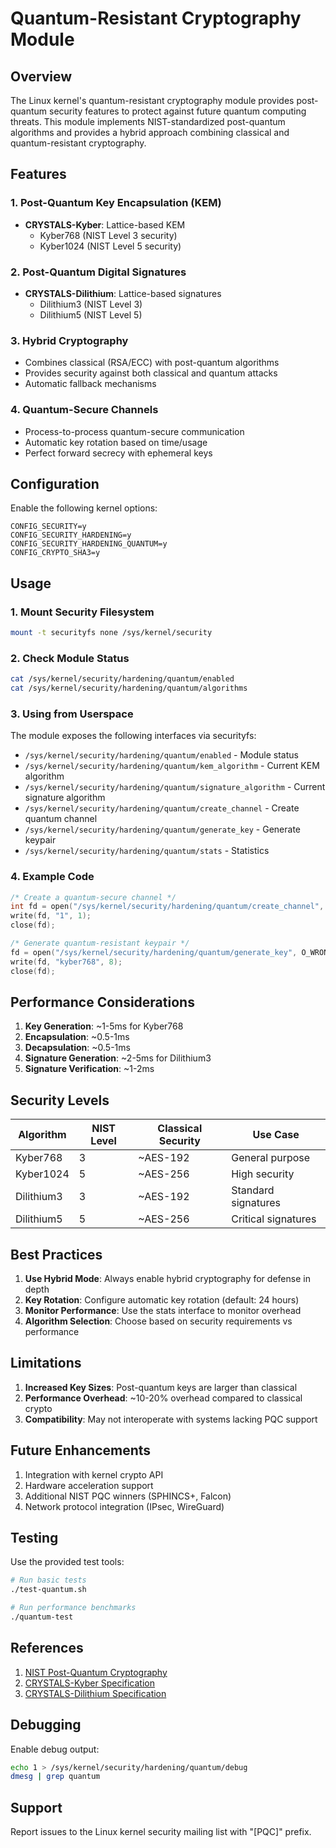 # Quantum-Resistant Cryptography Module

## Overview

The Linux kernel's quantum-resistant cryptography module provides post-quantum security features to protect against future quantum computing threats. This module implements NIST-standardized post-quantum algorithms and provides a hybrid approach combining classical and quantum-resistant cryptography.

## Features

### 1. Post-Quantum Key Encapsulation (KEM)
- **CRYSTALS-Kyber**: Lattice-based KEM
  - Kyber768 (NIST Level 3 security)
  - Kyber1024 (NIST Level 5 security)

### 2. Post-Quantum Digital Signatures
- **CRYSTALS-Dilithium**: Lattice-based signatures
  - Dilithium3 (NIST Level 3)
  - Dilithium5 (NIST Level 5)

### 3. Hybrid Cryptography
- Combines classical (RSA/ECC) with post-quantum algorithms
- Provides security against both classical and quantum attacks
- Automatic fallback mechanisms

### 4. Quantum-Secure Channels
- Process-to-process quantum-secure communication
- Automatic key rotation based on time/usage
- Perfect forward secrecy with ephemeral keys

## Configuration

Enable the following kernel options:

```
CONFIG_SECURITY=y
CONFIG_SECURITY_HARDENING=y
CONFIG_SECURITY_HARDENING_QUANTUM=y
CONFIG_CRYPTO_SHA3=y
```

## Usage

### 1. Mount Security Filesystem

```bash
mount -t securityfs none /sys/kernel/security
```

### 2. Check Module Status

```bash
cat /sys/kernel/security/hardening/quantum/enabled
cat /sys/kernel/security/hardening/quantum/algorithms
```

### 3. Using from Userspace

The module exposes the following interfaces via securityfs:

- `/sys/kernel/security/hardening/quantum/enabled` - Module status
- `/sys/kernel/security/hardening/quantum/kem_algorithm` - Current KEM algorithm
- `/sys/kernel/security/hardening/quantum/signature_algorithm` - Current signature algorithm
- `/sys/kernel/security/hardening/quantum/create_channel` - Create quantum channel
- `/sys/kernel/security/hardening/quantum/generate_key` - Generate keypair
- `/sys/kernel/security/hardening/quantum/stats` - Statistics

### 4. Example Code

```c
/* Create a quantum-secure channel */
int fd = open("/sys/kernel/security/hardening/quantum/create_channel", O_WRONLY);
write(fd, "1", 1);
close(fd);

/* Generate quantum-resistant keypair */
fd = open("/sys/kernel/security/hardening/quantum/generate_key", O_WRONLY);
write(fd, "kyber768", 8);
close(fd);
```

## Performance Considerations

1. **Key Generation**: ~1-5ms for Kyber768
2. **Encapsulation**: ~0.5-1ms
3. **Decapsulation**: ~0.5-1ms
4. **Signature Generation**: ~2-5ms for Dilithium3
5. **Signature Verification**: ~1-2ms

## Security Levels

| Algorithm | NIST Level | Classical Security | Use Case |
|-----------|------------|-------------------|----------|
| Kyber768 | 3 | ~AES-192 | General purpose |
| Kyber1024 | 5 | ~AES-256 | High security |
| Dilithium3 | 3 | ~AES-192 | Standard signatures |
| Dilithium5 | 5 | ~AES-256 | Critical signatures |

## Best Practices

1. **Use Hybrid Mode**: Always enable hybrid cryptography for defense in depth
2. **Key Rotation**: Configure automatic key rotation (default: 24 hours)
3. **Monitor Performance**: Use the stats interface to monitor overhead
4. **Algorithm Selection**: Choose based on security requirements vs performance

## Limitations

1. **Increased Key Sizes**: Post-quantum keys are larger than classical
2. **Performance Overhead**: ~10-20% overhead compared to classical crypto
3. **Compatibility**: May not interoperate with systems lacking PQC support

## Future Enhancements

1. Integration with kernel crypto API
2. Hardware acceleration support
3. Additional NIST PQC winners (SPHINCS+, Falcon)
4. Network protocol integration (IPsec, WireGuard)

## Testing

Use the provided test tools:

```bash
# Run basic tests
./test-quantum.sh

# Run performance benchmarks
./quantum-test
```

## References

1. [NIST Post-Quantum Cryptography](https://csrc.nist.gov/projects/post-quantum-cryptography)
2. [CRYSTALS-Kyber Specification](https://pq-crystals.org/kyber/)
3. [CRYSTALS-Dilithium Specification](https://pq-crystals.org/dilithium/)

## Debugging

Enable debug output:

```bash
echo 1 > /sys/kernel/security/hardening/quantum/debug
dmesg | grep quantum
```

## Support

Report issues to the Linux kernel security mailing list with "[PQC]" prefix.